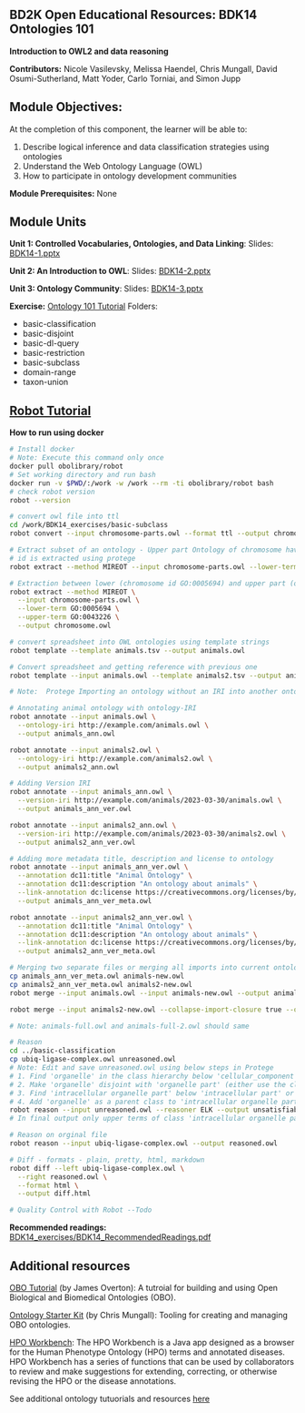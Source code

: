 ## BD2K Open Educational Resources: BDK14 Ontologies 101

**Introduction to OWL2 and data reasoning**

**Contributors:** Nicole Vasilevsky, Melissa Haendel, Chris Mungall, David Osumi-Sutherland, Matt Yoder, Carlo Torniai, and Simon Jupp

## Module Objectives:
At the completion of this component, the learner will be able to:
1. Describe logical inference and data classification strategies using ontologies
2. Understand the Web Ontology Language (OWL)
3. How to participate in ontology development communities

**Module Prerequisites:** None

## Module Units
**Unit 1: Controlled Vocabularies, Ontologies, and Data Linking**: Slides: [BDK14-1.pptx](https://github.com/OHSUBD2K/BDK14-Ontologies-101/blob/master/BDK14-1.pptx)

**Unit 2: An Introduction to OWL**: Slides: [BDK14-2.pptx](https://github.com/OHSUBD2K/BDK14-Ontologies-101/blob/master/BDK14-2.pptx)

**Unit 3: Ontology Community**: Slides: [BDK14-3.pptx](https://github.com/OHSUBD2K/BDK14-Ontologies-101/blob/master/BDK14-3.pptx)

**Exercise:**
[Ontology 101 Tutorial](http://ontology101tutorial.readthedocs.io/en/latest/)
Folders:
- basic-classification
- basic-disjoint
- basic-dl-query
- basic-restriction
- basic-subclass
- domain-range
- taxon-union

## [Robot Tutorial](https://oboacademy.github.io/obook/tutorial/robot-tutorial-1/)

**How to run using docker**
```bash
# Install docker
# Note: Execute this command only once
docker pull obolibrary/robot
# Set working directory and run bash
docker run -v $PWD/:/work -w /work --rm -ti obolibrary/robot bash
# check robot version
robot --version

# convert owl file into ttl
cd /work/BDK14_exercises/basic-subclass
robot convert --input chromosome-parts.owl --format ttl --output chromosome-parts.ttl

# Extract subset of an ontology - Upper part Ontology of chromosome having id GO:0005694
# id is extracted using protege
robot extract --method MIREOT --input chromosome-parts.owl --lower-term GO:0005694 --output chromosome-full.owl

# Extraction between lower (chromosome id GO:0005694) and upper part (organelle id GO:0043226)
robot extract --method MIREOT \
  --input chromosome-parts.owl \
  --lower-term GO:0005694 \
  --upper-term GO:0043226 \
  --output chromosome.owl

# convert spreadsheet into OWL ontologies using template strings
robot template --template animals.tsv --output animals.owl

# Convert spreadsheet and getting reference with previous one
robot template --input animals.owl --template animals2.tsv --output animals2.owl

# Note:  Protege Importing an ontology without an IRI into another ontology without an IRI can cause some problems

# Annotating animal ontology with ontology-IRI
robot annotate --input animals.owl \
  --ontology-iri http://example.com/animals.owl \
  --output animals_ann.owl

robot annotate --input animals2.owl \
  --ontology-iri http://example.com/animals2.owl \
  --output animals2_ann.owl

# Adding Version IRI
robot annotate --input animals_ann.owl \
  --version-iri http://example.com/animals/2023-03-30/animals.owl \
  --output animals_ann_ver.owl

robot annotate --input animals2_ann.owl \
  --version-iri http://example.com/animals/2023-03-30/animals2.owl \
  --output animals2_ann_ver.owl

# Adding more metadata title, description and license to ontology
robot annotate --input animals_ann_ver.owl \
  --annotation dc11:title "Animal Ontology" \
  --annotation dc11:description "An ontology about animals" \
  --link-annotation dc:license https://creativecommons.org/licenses/by/4.0/ \
  --output animals_ann_ver_meta.owl

robot annotate --input animals2_ann_ver.owl \
  --annotation dc11:title "Animal Ontology" \
  --annotation dc11:description "An ontology about animals" \
  --link-annotation dc:license https://creativecommons.org/licenses/by/4.0/ \
  --output animals2_ann_ver_meta.owl

# Merging two separate files or merging all imports into current ontology file
cp animals_ann_ver_meta.owl animals-new.owl
cp animals2_ann_ver_meta.owl animals2-new.owl
robot merge --input animals.owl --input animals-new.owl --output animals-full.owl

robot merge --input animals2-new.owl --collapse-import-closure true --output animals-full-2.owl

# Note: animals-full.owl and animals-full-2.owl should same

# Reason
cd ../basic-classification
cp ubiq-ligase-complex.owl unreasoned.owl
# Note: Edit and save unreasoned.owl using below steps in Protege
# 1. Find 'organelle' in the class hierarchy below 'cellular_component' (or just search for it by label)
# 2. Make 'organelle' disjoint with 'organelle part' (either use the class hierarchy or type it in the expression editor)
# 3. Find 'intracellular organelle part' below 'intracellular part' or 'organelle part' (or search for it by label)
# 4. Add 'organelle' as a parent class to 'intracellular organelle part' (remember that you only need to include the single quotes if the label has spaces)
robot reason --input unreasoned.owl --reasoner ELK --output unsatisfiable.owl
# In final output only upper terms of class 'intracellular organelle part' is included - asserted as owl:Nothing

# Reason on orginal file
robot reason --input ubiq-ligase-complex.owl --output reasoned.owl

# Diff - formats - plain, pretty, html, markdown
robot diff --left ubiq-ligase-complex.owl \
  --right reasoned.owl \
  --format html \
  --output diff.html

# Quality Control with Robot --Todo
```



**Recommended readings:**
[BDK14_exercises/BDK14_RecommendedReadings.pdf](https://github.com/OHSUBD2K/BDK14-Ontologies-101/blob/master/BDK14_exercises/BDK14_RecommendedReadings.pdf)

## Additional resources

[OBO Tutorial](https://github.com/jamesaoverton/obo-tutorial) (by James Overton): A tutroial for building and using Open Biological and Biomedical Ontologies (OBO).

[Ontology Starter Kit](https://github.com/INCATools/ontology-starter-kit) (by Chris Mungall): Tooling for creating and managing OBO ontologies.

[HPO Workbench](http://hpo-workbench.readthedocs.io/en/latest/): The HPO Workbench is a Java app designed as a browser for the Human Phenotype Ontology (HPO) terms and annotated diseases. HPO Workbench has a series of functions that can be used by collaborators to review and make suggestions for extending, correcting, or otherwise revising the HPO or the disease annotations.

See additional ontology tutuorials and resources [here](https://tislab.org/ontologyResources.html)
